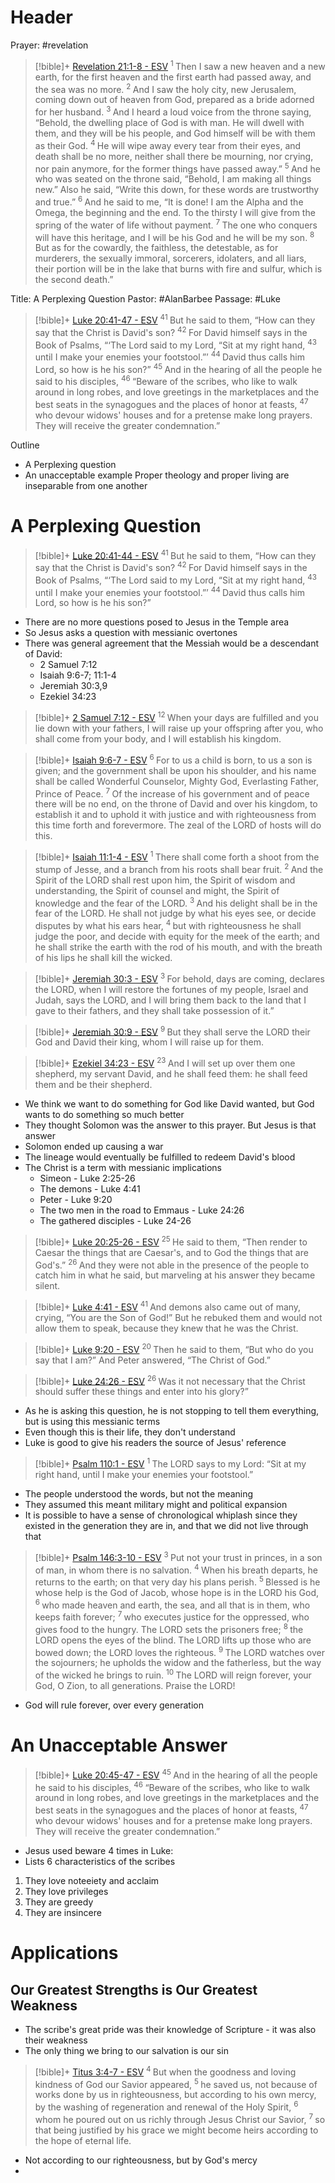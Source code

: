 # Header
Prayer: #revelation
> [!bible]+ [Revelation 21:1-8 - ESV](https://bolls.life/ESV/66/21/)
>  <sup> 1 </sup>Then I saw a new heaven and a new earth, for the first heaven and the first earth had passed away, and the sea was no more. <sup> 2 </sup>And I saw the holy city, new Jerusalem, coming down out of heaven from God, prepared as a bride adorned for her husband. <sup> 3 </sup>And I heard a loud voice from the throne saying, “Behold, the dwelling place  of God is with man. He will dwell with them, and they will be his people,  and God himself will be with them as their God. <sup> 4 </sup>He will wipe away every tear from their eyes, and death shall be no more, neither shall there be mourning, nor crying, nor pain anymore, for the former things have passed away.” <sup> 5 </sup>And he who was seated on the throne said, “Behold, I am making all things new.” Also he said, “Write this down, for these words are trustworthy and true.” <sup> 6 </sup>And he said to me, “It is done! I am the Alpha and the Omega, the beginning and the end. To the thirsty I will give from the spring of the water of life without payment. <sup> 7 </sup>The one who conquers will have this heritage, and I will be his God and he will be my son. <sup> 8 </sup>But as for the cowardly, the faithless, the detestable, as for murderers, the sexually immoral, sorcerers, idolaters, and all liars, their portion will be in the lake that burns with fire and sulfur, which is the second death.”

Title: A Perplexing Question
Pastor: #AlanBarbee 
Passage: #Luke
> [!bible]+ [Luke 20:41-47 - ESV](https://bolls.life/ESV/42/20/)
>  <sup> 41 </sup>But he said to them, “How can they say that the Christ is David's son? <sup> 42 </sup>For David himself says in the Book of Psalms,  “‘The Lord said to my Lord, “Sit at my right hand, <sup> 43 </sup>until I make your enemies your footstool.”’ <sup> 44 </sup>David thus calls him Lord, so how is he his son?” <sup> 45 </sup>And in the hearing of all the people he said to his disciples, <sup> 46 </sup>“Beware of the scribes, who like to walk around in long robes, and love greetings in the marketplaces and the best seats in the synagogues and the places of honor at feasts, <sup> 47 </sup>who devour widows' houses and for a pretense make long prayers. They will receive the greater condemnation.”


Outline
- A Perplexing question 
- An unacceptable example
Proper theology and proper living are inseparable from  one another

# A Perplexing Question 
> [!bible]+ [Luke 20:41-44 - ESV](https://bolls.life/ESV/42/20/)
>  <sup> 41 </sup>But he said to them, “How can they say that the Christ is David's son? <sup> 42 </sup>For David himself says in the Book of Psalms,  “‘The Lord said to my Lord, “Sit at my right hand, <sup> 43 </sup>until I make your enemies your footstool.”’ <sup> 44 </sup>David thus calls him Lord, so how is he his son?”
- There are no more questions posed to Jesus in the Temple area
- So Jesus asks a question with messianic overtones 
- There was general agreement that the Messiah would be a descendant of David:
	- 2 Samuel 7:12
	- Isaiah 9:6-7; 11:1-4
	- Jeremiah 30:3,9
	- Ezekiel 34:23

> [!bible]+ [2 Samuel 7:12 - ESV](https://bolls.life/ESV/10/7/)
>  <sup> 12 </sup>When your days are fulfilled and you lie down with your fathers, I will raise up your offspring after you, who shall come from your body, and I will establish his kingdom.

> [!bible]+ [Isaiah 9:6-7 - ESV](https://bolls.life/ESV/23/9/)
>  <sup> 6 </sup>For to us a child is born, to us a son is given; and the government shall be upon  his shoulder, and his name shall be called  Wonderful Counselor, Mighty God, Everlasting Father, Prince of Peace. <sup> 7 </sup>Of the increase of his government and of peace there will be no end, on the throne of David and over his kingdom, to establish it and to uphold it with justice and with righteousness from this time forth and forevermore. The zeal of the LORD of hosts will do this.

> [!bible]+ [Isaiah 11:1-4 - ESV](https://bolls.life/ESV/23/11/)
>  <sup> 1 </sup>There shall come forth a shoot from the stump of Jesse, and a branch from his roots shall bear fruit. <sup> 2 </sup>And the Spirit of the LORD shall rest upon him, the Spirit of wisdom and understanding, the Spirit of counsel and might, the Spirit of knowledge and the fear of the LORD. <sup> 3 </sup>And his delight shall be in the fear of the LORD. He shall not judge by what his eyes see, or decide disputes by what his ears hear, <sup> 4 </sup>but with righteousness he shall judge the poor, and decide with equity for the meek of the earth; and he shall strike the earth with the rod of his mouth, and with the breath of his lips he shall kill the wicked.

> [!bible]+ [Jeremiah 30:3 - ESV](https://bolls.life/ESV/24/30/)
>  <sup> 3 </sup>For behold, days are coming, declares the LORD, when I will restore the fortunes of my people, Israel and Judah, says the LORD, and I will bring them back to the land that I gave to their fathers, and they shall take possession of it.”

> [!bible]+ [Jeremiah 30:9 - ESV](https://bolls.life/ESV/24/30/)
>  <sup> 9 </sup>But they shall serve the LORD their God and David their king, whom I will raise up for them.

> [!bible]+ [Ezekiel 34:23 - ESV](https://bolls.life/ESV/26/34/)
>  <sup> 23 </sup>And I will set up over them one shepherd, my servant David, and he shall feed them: he shall feed them and be their shepherd.

- We think we want to do something for God like David wanted, but God wants to do something so much better
- They thought Solomon was the answer to this prayer. But Jesus is that answer
- Solomon ended up causing a war
- The lineage would eventually be fulfilled to redeem David's blood
- The Christ is a term with messianic implications
	- Simeon - Luke 2:25-26
	- The demons - Luke 4:41
	- Peter - Luke 9:20
	- The two men in the road to Emmaus - Luke 24:26
	- The gathered disciples - Luke 24-26

> [!bible]+ [Luke 20:25-26 - ESV](https://bolls.life/ESV/42/20/)
>  <sup> 25 </sup>He said to them, “Then render to Caesar the things that are Caesar's, and to God the things that are God's.” <sup> 26 </sup>And they were not able in the presence of the people to catch him in what he said, but marveling at his answer they became silent.

> [!bible]+ [Luke 4:41 - ESV](https://bolls.life/ESV/42/4/)
>  <sup> 41 </sup>And demons also came out of many, crying, “You are the Son of God!” But he rebuked them and would not allow them to speak, because they knew that he was the Christ.

> [!bible]+ [Luke 9:20 - ESV](https://bolls.life/ESV/42/9/)
>  <sup> 20 </sup>Then he said to them, “But who do you say that I am?” And Peter answered, “The Christ of God.”

> [!bible]+ [Luke 24:26 - ESV](https://bolls.life/ESV/42/24/)
>  <sup> 26 </sup>Was it not necessary that the Christ should suffer these things and enter into his glory?”

- As he is asking this question, he is not stopping to tell them everything, but is using this messianic terms
- Even though this is their life, they don't understand
- Luke is good to give his readers the source of Jesus' reference

> [!bible]+ [Psalm 110:1 - ESV](https://bolls.life/ESV/19/110/)
>  <sup> 1 </sup>The LORD says to my Lord: “Sit at my right hand, until I make your enemies your footstool.”

- The people understood the words, but not the meaning
- They assumed this meant military might and political expansion
- It is possible to have a sense of chronological whiplash since they existed in the generation they are in, and that we did not live through that

> [!bible]+ [Psalm 146:3-10 - ESV](https://bolls.life/ESV/19/146/)
>  <sup> 3 </sup>Put not your trust in princes, in a son of man, in whom there is no salvation. <sup> 4 </sup>When his breath departs, he returns to the earth; on that very day his plans perish. <sup> 5 </sup>Blessed is he whose help is the God of Jacob, whose hope is in the LORD his God, <sup> 6 </sup>who made heaven and earth, the sea, and all that is in them, who keeps faith forever; <sup> 7 </sup>who executes justice for the oppressed, who gives food to the hungry.  The LORD sets the prisoners free; <sup> 8 </sup>the LORD opens the eyes of the blind. The LORD lifts up those who are bowed down; the LORD loves the righteous. <sup> 9 </sup>The LORD watches over the sojourners; he upholds the widow and the fatherless, but the way of the wicked he brings to ruin. <sup> 10 </sup>The LORD will reign forever, your God, O Zion, to all generations. Praise the LORD!

- God will rule forever, over every generation

# An Unacceptable Answer
> [!bible]+ [Luke 20:45-47 - ESV](https://bolls.life/ESV/42/20/)
>  <sup> 45 </sup>And in the hearing of all the people he said to his disciples, <sup> 46 </sup>“Beware of the scribes, who like to walk around in long robes, and love greetings in the marketplaces and the best seats in the synagogues and the places of honor at feasts, <sup> 47 </sup>who devour widows' houses and for a pretense make long prayers. They will receive the greater condemnation.”

- Jesus used beware 4 times in Luke:
- Lists 6 characteristics of the scribes
1. They love noteeiety and acclaim
2. They love privileges 
3. They are greedy
4. They are insincere
# Applications
## Our Greatest Strengths is Our Greatest Weakness
- The scribe's great pride was their knowledge of Scripture - it was also their weakness
- The only thing we bring to our salvation is our sin

> [!bible]+ [Titus 3:4-7 - ESV](https://bolls.life/ESV/56/3/)
>  <sup> 4 </sup>But when the goodness and loving kindness of God our Savior appeared, <sup> 5 </sup>he saved us, not because of works done by us in righteousness, but according to his own mercy, by the washing of regeneration and renewal of the Holy Spirit, <sup> 6 </sup>whom he poured out on us richly through Jesus Christ our Savior, <sup> 7 </sup>so that being justified by his grace we might become heirs according to the hope of eternal life.

- Not according to our righteousness, but by God's mercy
- 
